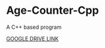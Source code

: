 # Age-Counter-Cpp
A C++ based program

<a href="https://drive.google.com/open?id=1q5VxwfRgR-6Mp1bZ_JdHgcLx5ApJdn7L" target="_blank"> GOOGLE DRIVE LINK </a> 
